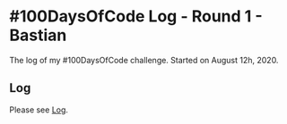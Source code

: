 # #100DaysOfCode Log - Round 1 - Bastian

The log of my #100DaysOfCode challenge. Started on August 12h, 2020.

## Log

Please see [Log](log.md).
